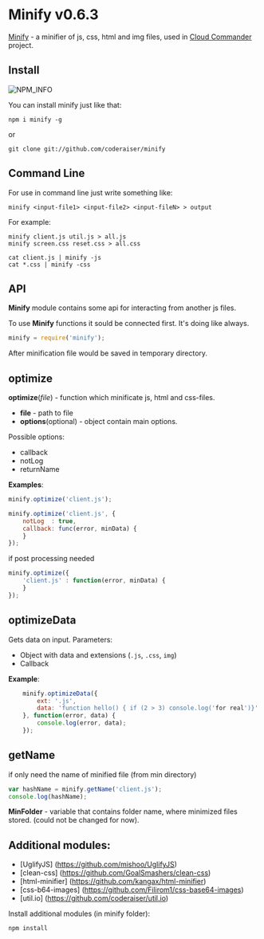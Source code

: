 Minify v0.6.3
===============
[NPM_INFO_IMG]:             https://nodei.co/npm/minify.png?stars

[Minify](http://coderaiser.github.io/minify "Minify") - a minifier of js, css, html and img files,
used in [Cloud Commander](http://cloudcmd.io "Cloud Commander") project.

Install
---------------
![NPM_INFO][NPM_INFO_IMG]

You can install minify just like that:

    npm i minify -g
or
    
    git clone git://github.com/coderaiser/minify

Command Line
---------------
For use in command line just write something like:

```
minify <input-file1> <input-file2> <input-fileN> > output
```
For example:

```
minify client.js util.js > all.js
minify screen.css reset.css > all.css

cat client.js | minify -js
cat *.css | minify -css
```

API
---------------
**Minify** module contains some api for interacting from another js files.

To use **Minify** functions it sould be connected first. It's doing like always.

```js
minify = require('minify');
```
After minification file would be saved in temporary directory.

## optimize
**optimize**(*file*) - function which minificate js, html and
css-files.

 - **file**                 - path to file
 - **options**(optional)    - object contain main options.

Possible options:
 - callback
 - notLog
 - returnName

**Examples**:

```js
minify.optimize('client.js');
```

```js
minify.optimize('client.js', {
    notLog  : true,
    callback: func(error, minData) {
    }
});
```

if post processing needed 

```js
minify.optimize({
    'client.js' : function(error, minData) {
    }
});
```

## optimizeData
Gets data on input.
Parameters:
- Object with data and extensions (`.js`, `.css`, `img`)
- Callback

**Example**:

```js
    minify.optimizeData({
        ext: '.js',
        data: 'function hello() { if (2 > 3) console.log('for real')}'
    }, function(error, data) {
        console.log(error, data);
    });
```

## getName
if only need the name of minified file (from min directory)

```js
var hashName = minify.getName('client.js');
console.log(hashName);
```

**MinFolder** - variable that contains folder name, where minimized files stored.
                (could not be changed for now).
                
Additional modules:
---------------
- [UglifyJS] (https://github.com/mishoo/UglifyJS)
- [clean-css] (https://github.com/GoalSmashers/clean-css)
- [html-minifier] (https://github.com/kangax/html-minifier)
- [css-b64-images] (https://github.com/Filirom1/css-base64-images)
- [util.io] (https://github.com/coderaiser/util.io)

Install additional modules (in minify folder):

    npm install

